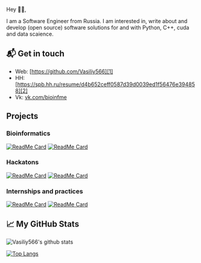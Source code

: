 Hey 👋🏻,

I am a Software Engineer from Russia. I am interested in, write about and develop (open source) software solutions for and with Python, C++, cuda and data scaience.

## 📬 Get in touch

- Web: [https://github.com/Vasiliy566][1]
- HH: [https://spb.hh.ru/resume/d4b652ceff0587d39d0039ed1f56476e394858][2]
- Vk: [vk.com/bioinfme][3]


## Projects

### Bioinformatics
[![ReadMe Card](https://github-readme-stats.vercel.app/api/pin/?username=Vasiliy566&repo=NERPA)](https://github.com/Vasiliy566/NERPA)
[![ReadMe Card](https://github-readme-stats.vercel.app/api/pin/?username=Vasiliy566&repo=Mutations-Priority-Prediction-ToolVCFparser)](https://github.com/Vasiliy566/Mutations-Priority-Prediction-ToolVCFparser)


### Hackatons
[![ReadMe Card](https://github-readme-stats.vercel.app/api/pin/?username=Vasiliy566&repo=JavathonBack123)](https://github.com/Vasiliy566/JavathonBack123)
[![ReadMe Card](https://github-readme-stats.vercel.app/api/pin/?username=Vasiliy566&repo=freeParking)](https://github.com/Vasiliy566/freeParking)

### Internships and practices
[![ReadMe Card](https://github-readme-stats.vercel.app/api/pin/?username=Vasiliy566&repo=bioinformatics_practice2017)](https://github.com/Vasiliy566/bioinformatics_practice2017)
[![ReadMe Card](https://github-readme-stats.vercel.app/api/pin/?username=Vasiliy566&repo=biocad_back)](https://github.com/Vasiliy566/biocad_back)


## &#x1f4c8; My GitHub Stats

![Vasiliy566's github stats](https://github-readme-stats.vercel.app/api?username=Vasiliy566&show_icons=true)

[![Top Langs](https://github-readme-stats.vercel.app/api/top-langs/?username=Vasiliy566&langs_count=8&hide=javascript,html,CSS)](https://github.com/Vasiliy566)

[1]: https://github.com/Vasiliy566
[2]: https://spb.hh.ru/resume/d4b652ceff0587d39d0039ed1f56476e394858
[3]: vk.com/bioinfme
